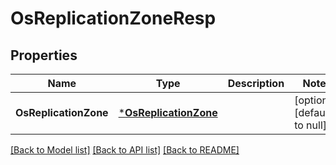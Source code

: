 # OsReplicationZoneResp

## Properties
Name | Type | Description | Notes
------------ | ------------- | ------------- | -------------
**OsReplicationZone** | [***OsReplicationZone**](OSReplicationZone.md) |  | [optional] [default to null]

[[Back to Model list]](../README.md#documentation-for-models) [[Back to API list]](../README.md#documentation-for-api-endpoints) [[Back to README]](../README.md)



